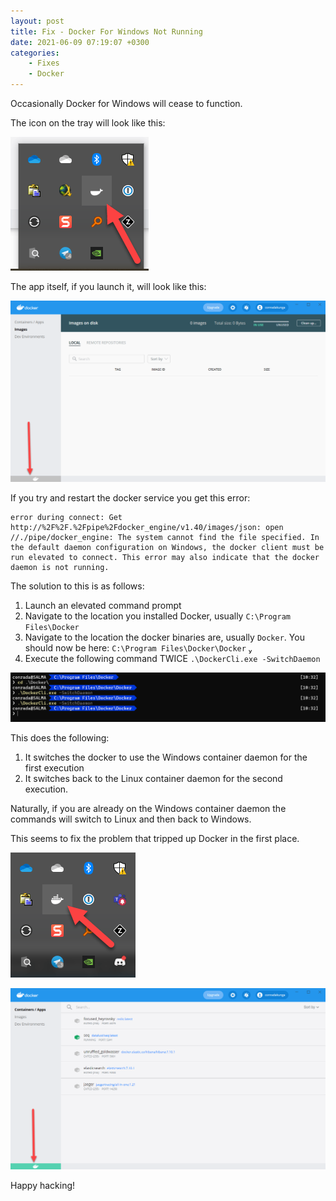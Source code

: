 ```yaml
---
layout: post
title: Fix - Docker For Windows Not Running
date: 2021-06-09 07:19:07 +0300
categories:
    - Fixes
    - Docker
---
```

Occasionally Docker for Windows will cease to function.

The icon on the tray will look like this:

![](../images/2021/06/DockerTray.png)

The app itself, if you launch it, will look like this:

![](../images/2021/06/DockerApp.png)

If you try and restart the docker service you get this error:

```plaintext
error during connect: Get http://%2F%2F.%2Fpipe%2Fdocker_engine/v1.40/images/json: open //./pipe/docker_engine: The system cannot find the file specified. In the default daemon configuration on Windows, the docker client must be run elevated to connect. This error may also indicate that the docker daemon is not running.
```

The solution to this is as follows:

1. Launch an elevated command prompt
2. Navigate to the location you installed Docker, usually `C:\Program Files\Docker`
3. Navigate to the location the docker binaries are, usually `Docker`. You should now be here: `C:\Program Files\Docker\Docker` 
3. Execute the following command TWICE `.\DockerCli.exe -SwitchDaemon`

![](../images/2021/06/DockerSwitch.png)

This does the following:
1. It switches the docker to use the Windows container daemon for the first execution
2. It switches back to the Linux container daemon for the second execution.

Naturally, if you are already on the Windows container daemon the commands will switch to Linux and then back to Windows.

This seems to fix the problem that tripped up Docker in the first place.

![](../images/2021/06/DockerSwitchedOn.png)

![](../images/2021/06/DockerRunning.png)

Happy hacking!

